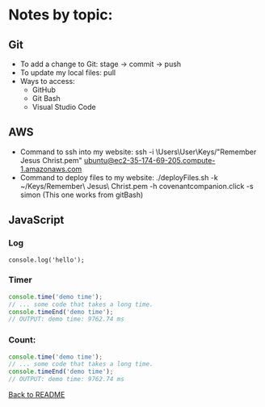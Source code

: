 # Notes by topic:
## Git
* To add a change to Git: stage -> commit -> push
* To update my local files: pull
* Ways to access:
  * GitHub
  * Git Bash
  * Visual Studio Code
## AWS
* Command to ssh into my website: ssh -i \Users\User\Keys/"Remember Jesus Christ.pem" ubuntu@ec2-35-174-69-205.compute-1.amazonaws.com
* Command to deploy files to my website: ./deployFiles.sh -k ~/Keys/Remember\ Jesus\ Christ.pem -h covenantcompanion.click -s simon (This one works from gitBash)

## JavaScript
### Log 
`console.log('hello');`
### Timer
```javascript
console.time('demo time');
// ... some code that takes a long time.
console.timeEnd('demo time');
// OUTPUT: demo time: 9762.74 ms
```
### Count:
```javascript
console.time('demo time');
// ... some code that takes a long time.
console.timeEnd('demo time');
// OUTPUT: demo time: 9762.74 ms
```

[Back to README](README.md) 
